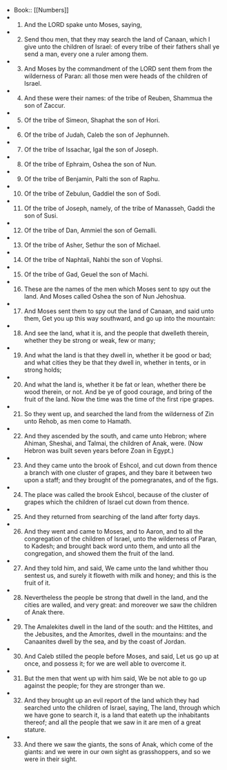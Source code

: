 - Book:: [[Numbers]]
- 1. And the LORD spake unto Moses, saying,
- 2. Send thou men, that they may search the land of Canaan, which I give unto the children of Israel: of every tribe of their fathers shall ye send a man, every one a ruler among them.
- 3. And Moses by the commandment of the LORD sent them from the wilderness of Paran: all those men were heads of the children of Israel.
- 4. And these were their names: of the tribe of Reuben, Shammua the son of Zaccur.
- 5. Of the tribe of Simeon, Shaphat the son of Hori.
- 6. Of the tribe of Judah, Caleb the son of Jephunneh.
- 7. Of the tribe of Issachar, Igal the son of Joseph.
- 8. Of the tribe of Ephraim, Oshea the son of Nun.
- 9. Of the tribe of Benjamin, Palti the son of Raphu.
- 10. Of the tribe of Zebulun, Gaddiel the son of Sodi.
- 11. Of the tribe of Joseph, namely, of the tribe of Manasseh, Gaddi the son of Susi.
- 12. Of the tribe of Dan, Ammiel the son of Gemalli.
- 13. Of the tribe of Asher, Sethur the son of Michael.
- 14. Of the tribe of Naphtali, Nahbi the son of Vophsi.
- 15. Of the tribe of Gad, Geuel the son of Machi.
- 16. These are the names of the men which Moses sent to spy out the land. And Moses called Oshea the son of Nun Jehoshua.
- 17. And Moses sent them to spy out the land of Canaan, and said unto them, Get you up this way southward, and go up into the mountain:
- 18. And see the land, what it is, and the people that dwelleth therein, whether they be strong or weak, few or many;
- 19. And what the land is that they dwell in, whether it be good or bad; and what cities they be that they dwell in, whether in tents, or in strong holds;
- 20. And what the land is, whether it be fat or lean, whether there be wood therein, or not. And be ye of good courage, and bring of the fruit of the land. Now the time was the time of the first ripe grapes.
- 21. So they went up, and searched the land from the wilderness of Zin unto Rehob, as men come to Hamath.
- 22. And they ascended by the south, and came unto Hebron; where Ahiman, Sheshai, and Talmai, the children of Anak, were. (Now Hebron was built seven years before Zoan in Egypt.)
- 23. And they came unto the brook of Eshcol, and cut down from thence a branch with one cluster of grapes, and they bare it between two upon a staff; and they brought of the pomegranates, and of the figs.
- 24. The place was called the brook Eshcol, because of the cluster of grapes which the children of Israel cut down from thence.
- 25. And they returned from searching of the land after forty days.
- 26. And they went and came to Moses, and to Aaron, and to all the congregation of the children of Israel, unto the wilderness of Paran, to Kadesh; and brought back word unto them, and unto all the congregation, and showed them the fruit of the land.
- 27. And they told him, and said, We came unto the land whither thou sentest us, and surely it floweth with milk and honey; and this is the fruit of it.
- 28. Nevertheless the people be strong that dwell in the land, and the cities are walled, and very great: and moreover we saw the children of Anak there.
- 29. The Amalekites dwell in the land of the south: and the Hittites, and the Jebusites, and the Amorites, dwell in the mountains: and the Canaanites dwell by the sea, and by the coast of Jordan.
- 30. And Caleb stilled the people before Moses, and said, Let us go up at once, and possess it; for we are well able to overcome it.
- 31. But the men that went up with him said, We be not able to go up against the people; for they are stronger than we.
- 32. And they brought up an evil report of the land which they had searched unto the children of Israel, saying, The land, through which we have gone to search it, is a land that eateth up the inhabitants thereof; and all the people that we saw in it are men of a great stature.
- 33. And there we saw the giants, the sons of Anak, which come of the giants: and we were in our own sight as grasshoppers, and so we were in their sight.

